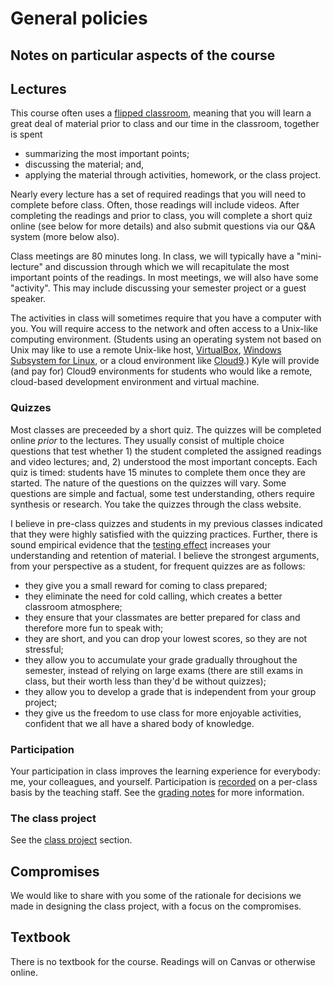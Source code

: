 # General policies

## Notes on particular aspects of the course

## Lectures

This course often uses a [flipped
classroom](http://en.wikipedia.org/wiki/Flipped_classroom), meaning
that you will learn a great deal of material prior to class and our
time in the classroom, together is spent

- summarizing the most important points;
- discussing the material; and,
- applying the material through activities, homework, or the class project.

Nearly every lecture has a set of required readings that you
will need to complete before class. Often, those readings will
include videos. After completing the
readings and prior to class, you will complete a short quiz
online (see below for more details) and also submit questions
via our Q&A system (more below also).

Class meetings are 80 minutes long.
In class, we will typically have
a "mini-lecture" and discussion through which we will recapitulate the
most important points of the readings. In most meetings, we will also
have some "activity". This
may include discussing your semester project or a guest speaker.

The activities in class will sometimes require that you have
a computer with you. You will require access to the network
and often access to a Unix-like computing environment. (Students using
an operating system not based on Unix may like to use a remote Unix-like host,
[VirtualBox](https://www.virtualbox.org/wiki/Downloads), [Windows Subsystem for Linux](https://docs.microsoft.com/en-us/windows/wsl/install-win10), or a cloud environment
like [Cloud9](http://c9.io).) Kyle will provide (and pay for) Cloud9 environments
for students who would like a remote, cloud-based development environment
and virtual machine.

### Quizzes

Most classes are preceeded by a short quiz. The quizzes will be
completed online _prior_ to the lectures. They usually consist of
multiple choice questions that test whether 1) the student completed
the assigned readings and video lectures; and, 2) understood the
most important concepts. Each quiz is timed: students have 15 minutes
to complete them once they are started. The nature of the questions
on the quizzes will vary. Some questions are simple and factual,
some test understanding, others require synthesis or research. You
take the quizzes through the class website.

I believe in pre-class quizzes and students in my previous classes indicated
that they were highly satisfied with the quizzing practices. Further, there is sound
empirical evidence that the [testing effect](https://en.wikipedia.org/wiki/Testing_effect)
increases your understanding and retention of material.
I believe the strongest arguments, from your perspective as a student, for frequent quizzes are as follows:

- they give you a small reward for coming to class prepared;
- they eliminate the need for cold calling, which creates a better classroom atmosphere;
- they ensure that your classmates are better prepared for class and therefore more fun to speak with;
- they are short, and you can drop your lowest scores, so they are not stressful;
- they allow you to accumulate your grade gradually throughout the semester, instead of relying on large exams (there are still exams in class, but their worth less than they'd be without quizzes);
- they allow you to develop a grade that is independent from your group project;
- they give us the freedom to use class for more enjoyable activities, confident that we all have a shared body of knowledge.

### Participation

Your participation in class improves the learning experience
for everybody: me, your colleagues, and yourself. Participation
is [recorded](https://github.com/kljensen/yelukerest/blob/master/db/src/data/yeluke/engagement.sql) on a per-class basis by the teaching staff.
See the
[grading notes](grading.md) for more information.

### The class project

See the [class project](class-project.md) section.

## Compromises

We would like to share with you some of the rationale for decisions we made
in designing the class project, with a focus on the compromises.

## Textbook

There is no textbook for the course. Readings will on Canvas or otherwise
online.
